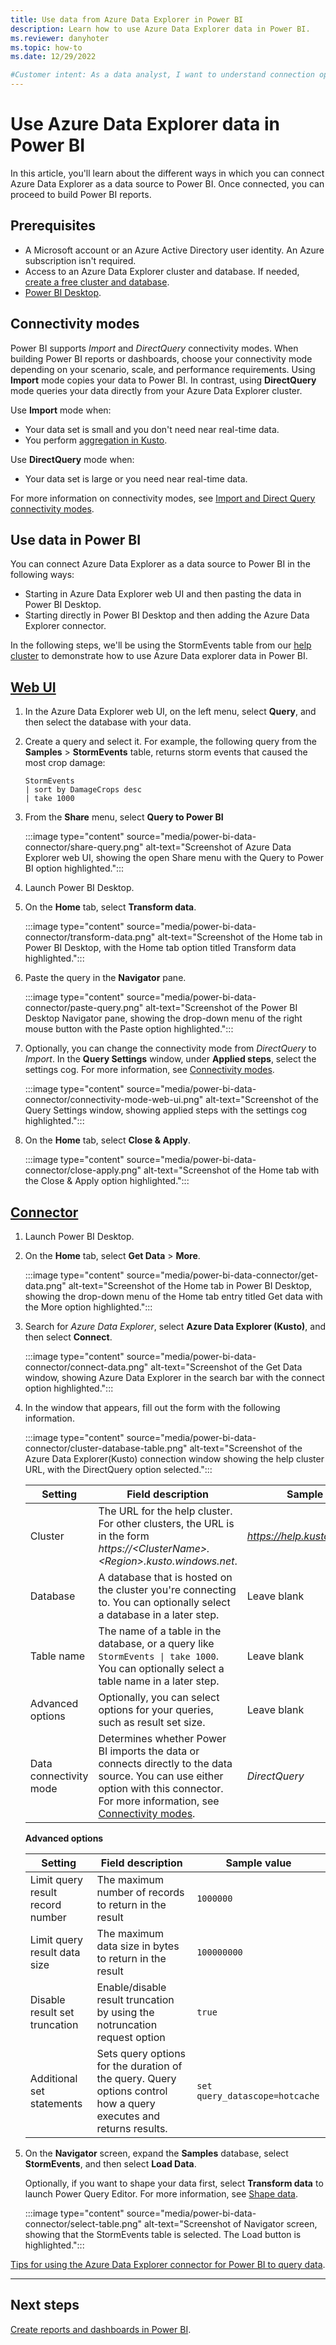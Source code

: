```yaml
---
title: Use data from Azure Data Explorer in Power BI
description: Learn how to use Azure Data Explorer data in Power BI.
ms.reviewer: danyhoter
ms.topic: how-to
ms.date: 12/29/2022

#Customer intent: As a data analyst, I want to understand connection options in Power BI so I can choose the option most appropriate to my scenario.
---
```


# Use Azure Data Explorer data in Power BI

In this article, you'll learn about the different ways in which you can connect Azure Data Explorer as a data source to Power BI. Once connected, you can proceed to build Power BI reports.

## Prerequisites

* A Microsoft account or an Azure Active Directory user identity. An Azure subscription isn't required.
* Access to an Azure Data Explorer cluster and database. If needed, [create a free cluster and database](start-for-free-web-ui.md).
* [Power BI Desktop](https://powerbi.microsoft.com/get-started).

## Connectivity modes

Power BI supports *Import* and *DirectQuery* connectivity modes. When building Power BI reports or dashboards, choose your connectivity mode depending on your scenario, scale, and performance requirements. Using **Import** mode copies your data to Power BI. In contrast, using **DirectQuery** mode queries your data directly from your Azure Data Explorer cluster.

Use **Import** mode when:

* Your data set is small and you don't need near real-time data.
* You perform [aggregation in Kusto](./kusto/query/aggregation-functions.md).

Use **DirectQuery** mode when:

* Your data set is large or you need near real-time data.

For more information on connectivity modes, see [Import and Direct Query connectivity modes](/power-bi/desktop-directquery-about).

## Use data in Power BI

You can connect Azure Data Explorer as a data source to Power BI in the following ways:

* Starting in Azure Data Explorer web UI and then pasting the data in Power BI Desktop.
* Starting directly in Power BI Desktop and then adding the Azure Data Explorer connector.

In the following steps, we'll be using the StormEvents table from our [help cluster](https://help.kusto.windows.net/) to demonstrate how to use Azure Data explorer data in Power BI.

## [Web UI](#tab/web-ui/)

1. In the Azure Data Explorer web UI, on the left menu, select **Query**, and then select the database with your data.
1. Create a query and select it. For example, the following query from the **Samples** > **StormEvents** table, returns storm events that caused the most crop damage:

    ```Kusto
    StormEvents
    | sort by DamageCrops desc
    | take 1000
    ```

1. From the **Share**  menu, select **Query to Power BI**

    :::image type="content" source="media/power-bi-data-connector/share-query.png" alt-text="Screenshot of Azure Data Explorer web UI, showing the open Share menu with the Query to Power BI option highlighted.":::

1. Launch Power BI Desktop.
1. On the **Home** tab, select **Transform data**.

    :::image type="content" source="media/power-bi-data-connector/transform-data.png" alt-text="Screenshot of the Home tab in Power BI Desktop, with the Home tab option titled Transform data highlighted.":::

1. Paste the query in the **Navigator** pane.

    :::image type="content" source="media/power-bi-data-connector/paste-query.png" alt-text="Screenshot of the Power BI Desktop Navigator pane, showing the drop-down menu of the right mouse button with the Paste option highlighted.":::

1. Optionally, you can change the connectivity mode from *DirectQuery* to *Import*. In the **Query Settings** window, under **Applied steps**, select the settings cog. For more information, see [Connectivity modes](#connectivity-modes).

    :::image type="content" source="media/power-bi-data-connector/connectivity-mode-web-ui.png" alt-text="Screenshot of the Query Settings window, showing applied steps with the settings cog highlighted.":::

1. On the **Home** tab, select **Close & Apply**.

    :::image type="content" source="media/power-bi-data-connector/close-apply.png" alt-text="Screenshot of the Home tab with the Close & Apply option highlighted.":::

## [Connector](#tab/connector/)

1. Launch Power BI Desktop.
1. On the **Home** tab, select **Get Data** > **More**.

    :::image type="content" source="media/power-bi-data-connector/get-data.png" alt-text="Screenshot of the Home tab in Power BI Desktop, showing the drop-down menu of the Home tab entry titled Get data with the More option highlighted.":::

1. Search for *Azure Data Explorer*, select **Azure Data Explorer (Kusto)**, and then select **Connect**.

    :::image type="content" source="media/power-bi-data-connector/connect-data.png" alt-text="Screenshot of the Get Data window, showing  Azure Data Explorer in the search bar with the connect option highlighted.":::

1. In the window that appears, fill out the form with the following information.

    :::image type="content" source="media/power-bi-data-connector/cluster-database-table.png" alt-text="Screenshot of the Azure Data Explorer(Kusto) connection window showing the help cluster URL, with the DirectQuery option selected.":::

    | Setting | Field description | Sample value |
    |---|---|---|
    | Cluster | The URL for the help cluster. For other clusters, the URL is in the form *https://\<ClusterName\>.\<Region\>.kusto.windows.net*. | *https://help.kusto.windows.net* |
    | Database | A database that is hosted on the cluster you're connecting to. You can optionally select a database in a later step. | Leave blank |
    | Table name | The name of a table in the database, or a query like <code>StormEvents \| take 1000</code>. You can optionally select a table name in a later step. | Leave blank |
    | Advanced options | Optionally, you can select options for your queries, such as result set size. |  Leave blank |
    | Data connectivity mode | Determines whether Power BI imports the data or connects directly to the data source. You can use either option with this connector. For more information, see [Connectivity modes](#connectivity-modes). | *DirectQuery* |

    **Advanced options**

    | Setting | Field description | Sample value |
    |---|---|---|
    | Limit query result record number| The maximum number of records to return in the result |`1000000` |
    | Limit query result data size | The maximum data size in bytes to return in the result | `100000000` |
    | Disable result set truncation | Enable/disable result truncation by using the notruncation request option | `true` |
    | Additional set statements | Sets query options for the duration of the query. Query options control how a query executes and returns results. | `set query_datascope=hotcache` |

1. On the **Navigator** screen, expand the **Samples** database, select **StormEvents**, and then select **Load Data**.

    Optionally, if you want to shape your data first, select **Transform data** to launch Power Query Editor. For more information, see [Shape data](/power-bi/fundamentals/desktop-getting-started?source=recommendations&branch=main#shape-data).

    :::image type="content" source="media/power-bi-data-connector/select-table.png" alt-text="Screenshot of Navigator screen, showing that the StormEvents table is selected. The Load button is highlighted.":::

[Tips for using the Azure Data Explorer connector for Power BI to query data](power-bi-best-practices.md#tips-for-using-the-azure-data-explorer-connector-for-power-bi-to-query-data).

---

## Next steps

[Create reports and dashboards in Power BI](/power-bi/create-reports/).
